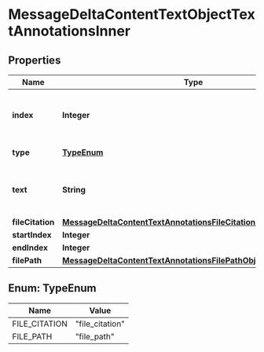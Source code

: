 

# MessageDeltaContentTextObjectTextAnnotationsInner


## Properties

| Name | Type | Description | Notes |
|------------ | ------------- | ------------- | -------------|
|**index** | **Integer** | The index of the annotation in the text content part. |  |
|**type** | [**TypeEnum**](#TypeEnum) | Always &#x60;file_citation&#x60;. |  |
|**text** | **String** | The text in the message content that needs to be replaced. |  [optional] |
|**fileCitation** | [**MessageDeltaContentTextAnnotationsFileCitationObjectFileCitation**](MessageDeltaContentTextAnnotationsFileCitationObjectFileCitation.md) |  |  [optional] |
|**startIndex** | **Integer** |  |  [optional] |
|**endIndex** | **Integer** |  |  [optional] |
|**filePath** | [**MessageDeltaContentTextAnnotationsFilePathObjectFilePath**](MessageDeltaContentTextAnnotationsFilePathObjectFilePath.md) |  |  [optional] |



## Enum: TypeEnum

| Name | Value |
|---- | -----|
| FILE_CITATION | &quot;file_citation&quot; |
| FILE_PATH | &quot;file_path&quot; |




